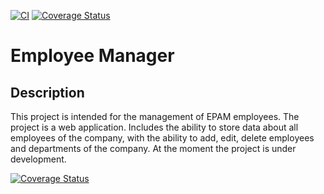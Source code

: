 [![CI](https://github.com/willyfox07/pythonProject/actions/workflows/main.yml/badge.svg)](https://github.com/willyfox07/pythonProject/actions/workflows/main.yml) [![Coverage Status](https://coveralls.io/repos/github/willyfox07/pythonProject/badge.svg?branch=main)](https://coveralls.io/github/willyfox07/pythonProject?branch=main)


# Employee Manager

## Description

This project is intended for the management of EPAM employees.
The project is a web application.
Includes the ability to store data about all employees of the company, with the ability to add, edit, delete employees and departments of the company.
At the moment the project is under development.

[![Coverage Status](https://coveralls.io/repos/github/willyfox07/pythonProject/badge.svg?branch=main)](https://coveralls.io/github/willyfox07/pythonProject?branch=main)
